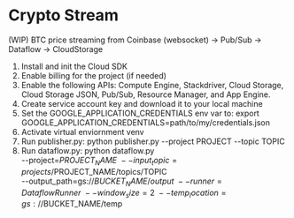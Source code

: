 # Crypto Stream

(WIP)
BTC price streaming from Coinbase (websocket) -> Pub/Sub -> Dataflow -> CloudStorage

1. Install and init the Cloud SDK
2. Enable billing for the project (if needed)
3. Enable the following APIs: Compute Engine, Stackdriver, Cloud Storage, Cloud Storage JSON, Pub/Sub, Resource Manager, and App Engine.
4. Create service account key and download it to your local machine
5. Set the GOOGLE_APPLICATION_CREDENTIALS env var to: export GOOGLE_APPLICATION_CREDENTIALS=path/to/my/credentials.json
6. Activate virtual enviornment venv
7. Run publisher.py: python publisher.py --project PROJECT --topic TOPIC
8. Run dataflow.py: 
  python dataflow.py \
  --project=$PROJECT_NAME \
  --input_topic=projects/$PROJECT_NAME/topics/TOPIC \
  --output_path=gs://$BUCKET_NAME/output \
  --runner=DataflowRunner \
  --window_size=2 \
  --temp_location=gs://$BUCKET_NAME/temp
